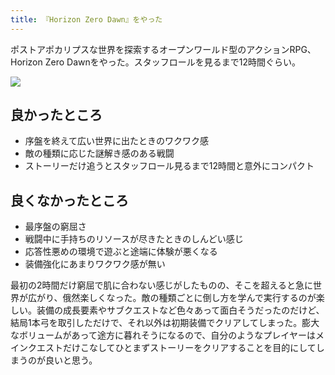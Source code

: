 ```yaml
---
title: 『Horizon Zero Dawn』をやった
---
```

ポストアポカリプスな世界を探索するオープンワールド型のアクションRPG、Horizon Zero Dawnをやった。スタッフロールを見るまで12時間ぐらい。

![](https://lh3.googleusercontent.com/docs/AG8NV2Z0MClbti91KQyy3VYR8qXuvqumqrDOgF0FC4kkf9GU1acVeDAo7WXzzBv3oEe6GAn65w4xqa8asLdYnqXK3hD37pKDqz48xe8F8ZjiXhh410bU96JzDl1DwTC4OQscNU0SmaPm-NwRe-Aa5zFbBl-elim3Syq2zg_TmG_VQfcvN2IR8LO5EKGINufc2_vsxghNEVAju9NW2OBWNoRW0VAw-6BesqR9pPUlMnN3JAn7IHLx4QCW012vM2PEalSx9FqkdApi70Q7JlWklZ6oOAmhsOC21MZEjNOFLNnSCcvFKrOkjBLZmO6djJ8ba_b1LSOHpJafGQ3xzwst9PZ3x9M1hyoeO0ha5ffFXrsWDgOKX1MSwQp8oOL4T7XoyDdBCaYC6DeS9_Gx5vtpxyMXi2b0M_D-stc33q6tZIgBj8jJ4jMhmaVpZGDVTA_uRM5edtwfB8fdI5L6zO7cHq8FQq76MWhlN4_0BBpbAageZhsbjvHyF5MSWVzY07vbLSZEPmW3EkAr665u_CvdM99uzxBSRp0fcxYRE9kCDn8JehjAukH-98pQ_zMN4MJrZjcrjUTzARjIyWaH00SYlmFnqEsdBn26npPR6p6pUT5U7u62TdwqjhFN-dSrbV1IdgXYA_HB2WPBQA9CpOr-vIifxIbXCVU2YoVVkxvLQ4WAu90OSlq1UBtyV2vKOm7MYyqqeKUgm1_kzFXx8hzhBh_QYD_O8PG7sYUJpCJJ59gyQmBDKDw6_0PpQiCalbOjKbwx3JotQzG2IT9Oo_cYddDtO5pZl-4YFNmDEGFYO9DdJ2SEFeyoWyo390lb0c6ohMfxjExHTGwRlrk01vu9G95qzXTl8jGSE4EiZUQO4in5EIkZWRmUWeQXXEVkKmgveY24tVWrzZovsA4-lPRXuRLv0CEWHNilbCTBrTm1EH427ZZowsw6RsRUAqxnabcye0hTfWVNE7GJABu1KLLBAPs0yl1WFlxCD0Ah2fK1eh4l6dRtC3nOuvYoFtXu2ndAVnTELGg96jI-1hQNGJmk5vzasx-wSGEBfhx9Pd_-YAbLDHeZ6GaZ1rO8kwo9iDBgp2Cm9y1ktGPsJo7snmdO7m-9KXhfbYIiuMg9w06_zsf4ANzrRAUdqJiuE0sPAeUoEitO9Dllp-a9YwZ9pvOD70eX5jTYtp8APvV4lRr6x6oOzNVdoSLKgT_rpqPrZLWL92MAf-fg6_pFogwaYhAPx2rzrLDOiXBewkMVQscmHfXr5HLPVWM-4g)

良かったところ
-------

*   序盤を終えて広い世界に出たときのワクワク感
*   敵の種類に応じた謎解き感のある戦闘
*   ストーリーだけ追うとスタッフロール見るまで12時間と意外にコンパクト

良くなかったところ
---------

*   最序盤の窮屈さ
*   戦闘中に手持ちのリソースが尽きたときのしんどい感じ
*   応答性悪めの環境で遊ぶと途端に体験が悪くなる
*   装備強化にあまりワクワク感が無い

最初の2時間だけ窮屈で肌に合わない感じがしたものの、そこを超えると急に世界が広がり、俄然楽しくなった。敵の種類ごとに倒し方を学んで実行するのが楽しい。装備の成長要素やサブクエストなど色々あって面白そうだったのだけど、結局1本弓を取引しただけで、それ以外は初期装備でクリアしてしまった。膨大なボリュームがあって途方に暮れそうになるので、自分のようなプレイヤーはメインクエストだけこなしてひとまずストーリーをクリアすることを目的にしてしまうのが良いと思う。
